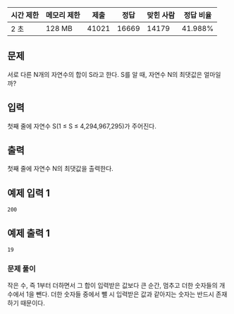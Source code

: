 | 시간 제한 | 메모리 제한 | 제출 | 정답 | 맞힌 사람 | 정답 비율 |
| --- | --- | --- | --- | --- | --- |
| 2 초 | 128 MB | 41021 | 16669 | 14179 | 41.988% |

## 문제

서로 다른 N개의 자연수의 합이 S라고 한다. S를 알 때, 자연수 N의 최댓값은 얼마일까?

## 입력

첫째 줄에 자연수 S(1 ≤ S ≤ 4,294,967,295)가 주어진다.

## 출력

첫째 줄에 자연수 N의 최댓값을 출력한다.

## 예제 입력 1

```
200

```

## 예제 출력 1

```
19
```

### 문제 풀이
작은 수, 즉 1부터 더하면서 그 합이 입력받은 값보다 큰 순간, 멈추고 더한 숫자들의 개수에서 1을 뺀다. 더한 숫자들 중에서 뺄 시 입력받은 값과 같아지는 숫자는 반드시 존재하기 때문이다.  